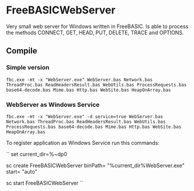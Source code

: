 
# FreeBASICWebServer #

Very small web server for Windows written in FreeBASIC. Is able to process the methods CONNECT, GET, HEAD, PUT, DELETE, TRACE and OPTIONS.

## Compile ##

### Simple version ###

``
fbc.exe -mt -x "WebServer.exe" WebServer.bas Network.bas ThreadProc.bas ReadHeadersResult.bas WebUtils.bas ProcessRequests.bas base64-decode.bas Mime.bas Http.bas WebSite.bas HeapOnArray.bas
``

### WebServer as Windows Service ###

``
fbc.exe -mt -x "WebServer.exe" -d service=true WebServer.bas Network.bas ThreadProc.bas ReadHeadersResult.bas WebUtils.bas ProcessRequests.bas base64-decode.bas Mime.bas Http.bas WebSite.bas HeapOnArray.bas
``

To register application as Windows Service run this commands:

``
set current_dir=%~dp0

sc create FreeBASICWebServer binPath= "%current_dir%WebServer.exe" start= "auto"

sc start FreeBASICWebServer
``
